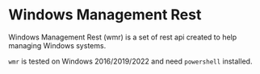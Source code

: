 # Windows Management Rest

Windows Management Rest (wmr) is a set of rest api created to help managing Windows systems.

`wmr` is tested on Windows 2016/2019/2022 and need `powershell` installed.
